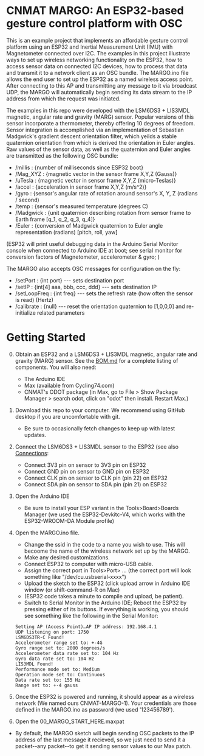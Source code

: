 # CNMAT MARGO: An ESP32-based gesture control platform with OSC

This is an example project that implements an affordable gesture control platform using an ESP32 and Inertial Measurement Unit (IMU) with Magnetometer connected over I2C.  The examples in this project illustrate ways to set up wireless networking functionality on the ESP32, how to access sensor data on connected I2C devices, how to process that data and transmit it to a network client as an OSC bundle.  The MARGO.ino file allows the end user to set up the ESP32 as a named wireless access point.  After connecting to this AP and transmitting any message to it via broadcast UDP, the MARGO will automatically begin sending its data stream to the IP address from which the request was initiated.

The examples in this repo were developed with the LSM6DS3 + LIS3MDL magnetic, angular rate and gravity (MARG) sensor.  Popular versions of this sensor incorporate a thermometer, thereby offering 10 degrees of freedom.  Sensor integration is accomplished via an implementation of Sebastian Madgwick's gradient descent orientation filter, which yeilds a stable quaternion orientation from which is derived the orientation in Euler angles.  Raw values of the sensor data, as well as the quaternion and Euler angles are transmitted as the following OSC bundle:

- /millis : {number of milliseconds since ESP32 boot}
- /Mag_XYZ : {magnetic vector in the sensor frame X,Y,Z (Gauss)} 
- /uTesla : {magnetic vector in sensor frame X,Y,Z (micro-Teslas)}
- /accel : {acceleration in sensor frame X,Y,Z (m/s^2)}
- /gyro : {sensor's angular rate of rotation around sensor's X, Y, Z (radians / second)
- /temp : {sensor's measured temperature (degrees C)
- /Madgwick : {unit quaternion describing rotation from sensor frame to Earth frame [q_1, q_2, q_3, q_4]}
- /Euler : {conversion of Madgwick quaternion to Euler angle representation (radians) [pitch, roll, yaw]

(ESP32 will print useful debugging data in the Arduino Serial Monitor console when connected to Arduino IDE at boot; see serial monitor for conversion factors of Magnetometer, accelerometer & gyro; )

The MARGO also accepts OSC messages for configuration on the fly:

- /setPort : {int port}  ---  sets destination port
- /setIP : {int[4] aaa, bbb, ccc, ddd}   --- sets destination IP
- /setLoopFreq : {int freq}   --- sets the refresh rate (how often the sensor is read) (Hertz)
- /calibrate : {null}  --- reset the orientation quaternion to [1,0,0,0] and re-initialize related parameters

# Getting Started
0. Obtain an ESP32 and a LSM6DS3 + LIS3MDL magnetic, angular rate and gravity (MARG) sensor.  See the [BOM.md](Hardware/BOM.md) for a complete listing of components.  You will also need:
    - The Arduino IDE
    - Max (available from Cycling74.com)
    - CNMAT's ODOT package (in Max, go to File > Show Package Manager > search odot, click on "odot" then install. Restart Max.)
1. Download this repo to your computer.  We recommend using GitHub desktop if you are uncomfortable with git.
    - Be sure to occasionally fetch changes to keep up with latest updates.
2. Connect the LSM6DS3 + LIS3MDL sensor to the ESP32 (see also [Connections](Hardware/Connections.md):
    - Connect 3V3 pin on sensor to 3V3 pin on ESP32
    - Connect GND pin on sensor to GND pin on ESP32
    - Connect CLK pin on sensor to CLK pin (pin 22) on ESP32
    - Connect SDA pin on sensor to SDA pin (pin 21) on ESP32
3. Open the Arduino IDE
    - Be sure to install your ESP variant in the Tools>Board>Boards Manager (we used the ESP32-Devkitc-V4, which works with the ESP32-WROOM-DA Module profile)
4. Open the MARGO.ino file.
    - Change the ssid in the code to a name you wish to use. This will becoome the name of the wireless network set up by the MARGO. 
    - Make any desired customizations.
    - Connect ESP32 to computer with micro-USB cable.
    - Assign the correct port in Tools>Port> ... (the correct port will look something like "/dev/cu.usbserial-xxxx")
    - Upload the sketch to the ESP32 (click upload arrow in Arduino IDE window (or shift-command-R on Mac)
    - (ESP32 code takes a minute to compile and upload, be patient).
    - Switch to Serial Monitor in the Arduino IDE; Reboot the ESP32 by pressing either of its buttons.  If everything is working, you should see something like the following in the Serial Monitor:
    ```
    Setting AP (Access Point)…AP IP address: 192.168.4.1
    UDP listening on port: 1750
    LSM6DS3TR-C Found!
    Accelerometer range set to: +-4G
    Gyro range set to: 2000 degrees/s
    Accelerometer data rate set to: 104 Hz
    Gyro data rate set to: 104 Hz
    LIS3MDL Found!
    Performance mode set to: Medium
    Operation mode set to: Continuous
    Data rate set to: 155 Hz
    Range set to: +-4 gauss
    ```
4. Once the ESP32 is powered and running, it should appear as a wireless network (We named ours CNMAT-MARGO-1). Your credentials are those defined in the MARGO.ino as password (we used '123456789').
    
5. Open the 00_MARGO_START_HERE.maxpat
  - By default, the MARGO sketch will begin sending OSC packets to the IP address of the last message it recieved, so we just need to send it a packet--any packet--to get it sending sensor values to our Max patch.
